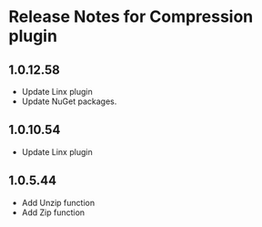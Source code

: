# Release Notes for Compression plugin

<a id="1.0.12.58"></a>
## 1.0.12.58
- Update Linx plugin
- Update NuGet packages.

<a id="1.1.10.54"></a>
## 1.0.10.54
- Update Linx plugin

<a id="1.0.5.44"></a>
## 1.0.5.44
- Add Unzip function
- Add Zip function